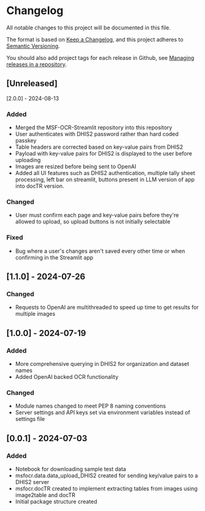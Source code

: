 # Changelog
All notable changes to this project will be documented in this file.

The format is based on [Keep a Changelog](https://keepachangelog.com/en/1.0.0/),
and this project adheres to [Semantic Versioning](https://semver.org/spec/v2.0.0.html).

You should also add project tags for each release in Github, see [Managing releases in a repository](https://docs.github.com/en/repositories/releasing-projects-on-github/managing-releases-in-a-repository).

## [Unreleased]

[2.0.0] - 2024-08-13
### Added
- Merged the MSF-OCR-Streamlit repository into this repository
- User authenticates with DHIS2 password rather than hard coded passkey
- Table headers are corrected based on key-value pairs from DHIS2
- Payload with key-value pairs for DHIS2 is displayed to the user before uploading
- Images are resized before being sent to OpenAI 
- Added all UI features such as DHIS2 authentication, multiple tally sheet processing, left bar on streamlit, buttons present in 
LLM version of app into docTR version. 

### Changed
- User must confirm each page and key-value pairs before they're allowed to upload, so upload buttons is not initially selectable

### Fixed
- Bug where a user's changes aren't saved every other time or when confirming in the Streamlit app

## [1.1.0] - 2024-07-26
### Changed
- Requests to OpenAI are multithreaded to speed up time to get results for multiple images

## [1.0.0] - 2024-07-19
### Added
- More comprehensive querying in DHIS2 for organization and dataset names
- Added OpenAI backed OCR functionality

### Changed
- Module names changed to meet PEP 8 naming conventions
- Server settings and API keys set via environment variables instead of settings file

## [0.0.1] - 2024-07-03
### Added
- Notebook for downloading sample test data
- msfocr.data.data_upload_DHIS2 created for sending key/value pairs to a DHIS2 server
- msfocr.docTR created to implement extracting tables from images using image2table and docTR
- Initial package structure created
